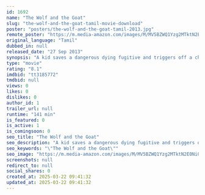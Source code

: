 ```yaml
---
id: 1692
name: "The Wolf and the Goat"
slug: "the-wolf-and-the-goat-tamil-movie-download"
poster: "posters/the-wolf-and-the-goat-tamil-2013.jpg"
remote_poster: "https://m.media-amazon.com/images/M/MV5BZWQ1Yzg2MTktN2E0Ni00MjkxLTk0YzUtZjE3ZjZiMTVjYmU5XkEyXkFqcGc@._V1_SX300.jpg"
original_language: "Tamil"
dubbed_in: null
released_date: "27 Sep 2013"
synopsis: "A kid saves a dangerous dying fugitive and triggers off a chase between the hunter and the hunted and soon, the definitions blur."
type: "movie"
rating: "8.1"
imdbid: "tt3185772"
tmdbid: null
views: 0
likes: 0
dislikes: 0
author_id: 1
trailer_url: null
runtime: "141 min"
is_featured: 0
is_active: 1
is_comingsoon: 0
seo_title: "The Wolf and the Goat"
seo_description: "A kid saves a dangerous dying fugitive and triggers off a chase between the hunter and the hunted and soon, the definitions blur."
seo_keywords: "\"The Wolf and the Goat\""
seo_image: "https://m.media-amazon.com/images/M/MV5BZWQ1Yzg2MTktN2E0Ni00MjkxLTk0YzUtZjE3ZjZiMTVjYmU5XkEyXkFqcGc@._V1_SX300.jpg"
screenshots: null
redirect_to: null
social_shares: 0
created_at: 2025-03-22 09:41:32
updated_at: 2025-03-22 09:41:32
---
```


